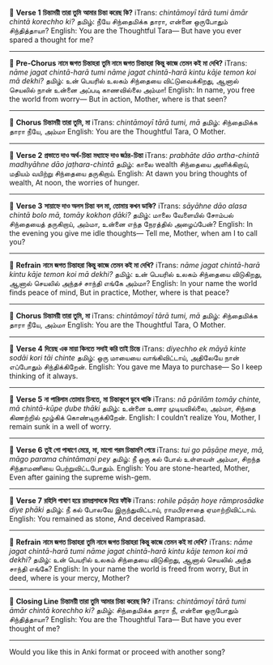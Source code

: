 🔸 **Verse 1**
**চিন্তাময়ী তারা তুমি**
**আমার চিন্তা করেছ কি?**
iTrans: *chintāmoyī tārā tumi*
*āmār chintā korechho ki?*
தமிழ்: நீயே சிந்தைமிக்க தாரா,
என்னை ஒருபோதும் சிந்தித்தாயா?
English: You are the Thoughtful Tara—
But have you ever spared a thought for me?

---

🔸 **Pre-Chorus**
**নামে জগত চিন্তাহরা**
**তুমি নামে জগত চিন্তাহরা**
**কিন্তু কাজে তেমন কই মা দেখি?**
iTrans: *nāme jagat chintā-harā*
*tumi nāme jagat chintā-harā*
*kintu kāje temon koi mā dekhi?*
தமிழ்: உன் பெயரில் உலகம் சிந்தையை விட்டுவைக்கிறது,
ஆனால் செயலில் நான் உன்னை அப்படி காணவில்லை அம்மா!
English: In name, you free the world from worry—
But in action, Mother, where is that seen?

---

🔸 **Chorus**
**চিন্তাময়ী তারা তুমি, মা**
iTrans: *chintāmoyī tārā tumi, mā*
தமிழ்: சிந்தைமிக்க தாரா நீயே, அம்மா
English: You are the Thoughtful Tara, O Mother.

---

🔸 **Verse 2**
**প্রভাতে দাও অর্থ-চিন্তা**
**মধ্যাহ্নে দাও জঠর-চিন্তা**
iTrans: *prabhāte dāo artha-chintā*
*madhyāhne dāo jaṭhara-chintā*
தமிழ்: காலை wealth சிந்தையை அளிக்கிறாய்,
மதியம் வயிற்று சிந்தையை தருகிறாய்.
English: At dawn you bring thoughts of wealth,
At noon, the worries of hunger.

---

🔸 **Verse 3**
**সায়াহ্নে দাও অলস চিন্তা**
**বল মা, তোমায় কখন ডাকি?**
iTrans: *sāyāhne dāo alasa chintā*
*bolo mā, tomāy kokhon ḍāki?*
தமிழ்: மாலை வேளையில் சோம்பல் சிந்தையைத் தருகிறாய்,
அம்மா, உன்னை எந்த நேரத்தில் அழைப்பேன்?
English: In the evening you give me idle thoughts—
Tell me, Mother, when am I to call you?

---

🔸 **Refrain**
**নামে জগত চিন্তাহরা**
**কিন্তু কাজে তেমন কই মা দেখি?**
iTrans: *nāme jagat chintā-harā*
*kintu kāje temon koi mā dekhi?*
தமிழ்: உன் பெயரில் உலகம் சிந்தையை விடுகிறது,
ஆனால் செயலில் அந்தச் சாந்தி எங்கே அம்மா?
English: In your name the world finds peace of mind,
But in practice, Mother, where is that peace?

---

🔸 **Chorus**
**চিন্তাময়ী তারা তুমি, মা**
iTrans: *chintāmoyī tārā tumi, mā*
தமிழ்: சிந்தைமிக்க தாரா நீயே, அம்மா
English: You are the Thoughtful Tara, O Mother.

---

🔸 **Verse 4**
**দিয়েছ এক মায়া কিনতে**
**সদাই করি তাই চিন্তে**
iTrans: *diyechho ek māyā kinte*
*sodāi kori tāi chinte*
தமிழ்: ஒரு மாயையை வாங்கிவிட்டாய்,
அதிலேயே நான் எப்போதும் சிந்திக்கிறேன்.
English: You gave me Maya to purchase—
So I keep thinking of it always.

---

🔸 **Verse 5**
**না পারিলাম তোমায় চিনতে, মা**
**চিন্তাকূপে ডুবে থাকি**
iTrans: *nā pārilām tomāy chinte, mā*
*chintā-kūpe ḍube thāki*
தமிழ்: உன்னை உணர முடியவில்லை, அம்மா,
சிந்தை கிணற்றில் மூழ்கிக் கொண்டிருக்கிறேன்.
English: I couldn’t realize You, Mother,
I remain sunk in a well of worry.

---

🔸 **Verse 6**
**তুই গো পাষাণে মেয়ে, মা, মাগো**
**পরম চিন্তামণি পেয়ে**
iTrans: *tui go pāṣāṇe meye, mā, māgo*
*parama chintāmaṇi pey*
தமிழ்: நீ ஒரு கல் போல் உள்ளவள் அம்மா,
சிறந்த சிந்தாமணியை பெற்றுவிட்டபோதும்.
English: You are stone-hearted, Mother,
Even after gaining the supreme wish-gem.

---

🔸 **Verse 7**
**রহিলি পাষাণ হয়ে**
**রামপ্রসাদকে দিয়ে ফাঁকি**
iTrans: *rohile pāṣāṇ hoye*
*rāmprosādke diye phāki*
தமிழ்: நீ கல் போலவே இருந்துவிட்டாய்,
ராமபிரசாதை ஏமாற்றிவிட்டாய்.
English: You remained as stone,
And deceived Ramprasad.

---

🔸 **Refrain**
**নামে জগত চিন্তাহরা**
**তুমি নামে জগত চিন্তাহরা**
**কিন্তু কাজে তেমন কই মা দেখি?**
iTrans: *nāme jagat chintā-harā*
*tumi nāme jagat chintā-harā*
*kintu kāje temon koi mā dekhi?*
தமிழ்: உன் பெயரில் உலகம் சிந்தையை விடுகிறது,
ஆனால் செயலில் அந்த சாந்தி எங்கே?
English: In your name the world is freed from worry,
But in deed, where is your mercy, Mother?

---

🔸 **Closing Line**
**চিন্তাময়ী তারা তুমি**
**আমার চিন্তা করেছ কি?**
iTrans: *chintāmoyī tārā tumi*
*āmār chintā korechho ki?*
தமிழ்: சிந்தைமிக்க தாரா நீ,
என்னை ஒருபோதும் சிந்தித்தாயா?
English: You are the Thoughtful Tara—
But have you ever thought of me?

---

Would you like this in Anki format or proceed with another song?
